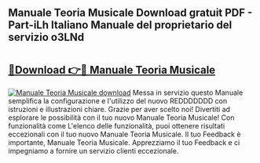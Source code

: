 ## Manuale Teoria Musicale Download gratuit PDF - Part-iLh Italiano Manuale del proprietario del servizio o3LNd

# <h2><a href="http://dfd640.blite.top/?on=Manuale+Teoria+Musicale">🔗Download 👉🔴 Manuale Teoria Musicale</a></h2>

[![Manuale Teoria Musicale download](https://i.imgur.com/lujVjoI.png)](http://dfd640.blite.top/?on=Manuale+Teoria+Musicale)
Messa in servizio questo Manuale semplifica la configurazione e l'utilizzo del nuovo REDDDDDDD con istruzioni e illustrazioni chiare. Grazie per aver scelto noi! Divertiti ad esplorare le possibilità con il tuo nuovo Manuale Teoria Musicale! Con funzionalità come L'elenco delle funzionalità, puoi ottenere risultati eccezionali con il tuo nuovo Manuale Teoria Musicale. Il tuo Feedback è importante, Manuale Teoria Musicale. Apprezziamo il tuo Feedback e ci impegniamo a fornire un servizio clienti eccezionale.
